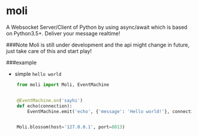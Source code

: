 # moli
A Websocket Server/Client of Python by using async/await which is based on Python3.5+. Deliver your message realtime!

###Note
Moli is still under development and the api might change in future, just take care of this and start play!

###example
+ simple `hello world`
```python
    from moli import Moli, EventMachine


    @EventMachine.on('sayhi')
    def echo(connection):
        EventMachine.emit('echo', {'message': 'Hello world!'}, connection=connection)


    Moli.blossom(host='127.0.0.1', port=8013)
```

